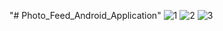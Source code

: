 "# Photo_Feed_Android_Application" 
![1](https://user-images.githubusercontent.com/53448100/122816380-47991500-d2f4-11eb-8fb9-6122b57bf04c.png)
![2](https://user-images.githubusercontent.com/53448100/122816384-48ca4200-d2f4-11eb-92d6-c4a226373dfb.png)
![3](https://user-images.githubusercontent.com/53448100/122816388-4962d880-d2f4-11eb-8751-161c349e07ba.png)
